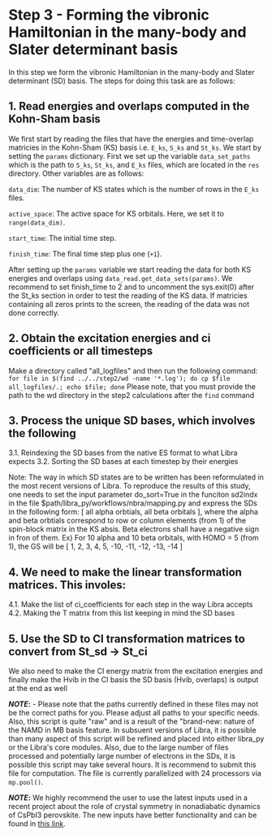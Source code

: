 # Step 3 - Forming the vibronic Hamiltonian in the many-body and Slater determinant basis

In this step we form the vibronic Hamiltonian in the many-body and Slater determinant (SD) basis. The steps for doing this task are as follows:

## 1. Read energies and overlaps computed in the Kohn-Sham basis

We first start by reading the files that have the energies and time-overlap matricies in the Kohn-Sham (KS) basis i.e. `E_ks`, `S_ks` and `St_ks`. We start by setting the `params` dictionary. First we set up the variable `data_set_paths` which is the path to `S_ks`, `St_ks`, and `E_ks` files, which are located in the `res` directory. Other variables are as follows:

`data_dim`: The number of KS states which is the number of rows in the `E_ks` files.

`active_space`: The active space for KS orbitals. Here, we set it to `range(data_dim)`.

`start_time`: The initial time step.

`finish_time`: The final time step plus one (`+1`).

After setting up the `params` variable we start reading the data for both KS energies and overlaps using `data_read.get_data_sets(params)`. We recommend to set finish_time to 2 and to uncomment the sys.exit(0) after the St_ks section in order to test the reading of the KS data. If matricies containing all zeros prints to the screen, the reading of the data was not done correctly. 

## 2. Obtain the excitation energies and ci coefficients or all timesteps
Make a directory called "all_logfiles" and then run the following command: 
`for file in $(find ../../step2/wd -name '*.log'); do cp $file all_logfiles/.; echo $file; done`
Please note, that you must provide the path to the wd directory in the step2 calculations after the `find` command

## 3. Process the unique SD bases, which involves the following
3.1. Reindexing the SD bases from the native ES format to what Libra expects
3.2. Sorting the SD bases at each timestep by their energies 

Note: The way in which SD states are to be written has been reformulated in the most recent versions of Libra. To reproduce the results of this study, one needs to set
the input parameter do_sort=True in the funciton sd2indx in the file $path/libra_py/workflows/nbra/mapping.py and express the SDs in the following form:
[ all alpha orbtials, all beta orbitals ], where the alpha and beta orbtials correspond to row or column elements (from 1) of the spin-block matrix in the KS absis. Beta electrons shall have a
negative sign in fron of them. Ex) For 10 alpha and 10 beta orbitals, with HOMO = 5 (from 1), the GS will be [ 1, 2, 3, 4, 5, -10, -11, -12, -13, -14 ]

## 4. We need to make the linear transformation matrices. This involes:
4.1. Make the list of ci_coefficients for each step in the way Libra accepts
4.2. Making the T matrix from this list keeping in mind the SD bases

## 5. Use the SD to CI transformation matrices to convert from St_sd -> St_ci
We also need to make the CI energy matrix from the excitation energies and finally make the Hvib in the CI basis
the SD basis (Hvib, overlaps) is output at the end as well     

**_NOTE_:** - Please note that the paths currently defined in these files may not be the correct paths for you. Please adjust all paths to your specific needs.
Also, this script is quite "raw" and is a result of the "brand-new: nature of the NAMD in MB basis feature. In subsuent versions of Libra, it is possible than many aspect of this script will be refined
and placed into either libra_py or the Libra's core modules. Also, due to the large number of files processed and potentially large number of electrons in the SDs, it is possible this script may take several hours. It is recommend to submit this file for computation. The file is currently parallelized with 24 processors via `mp.pool()`. 


**_NOTE_:** We highly recommend the user to use the latest inputs used in a recent project about the role of crystal symmetry in nonadiabatic dynamics of CsPbI3 perovskite. The new inputs have better functionality and can be found in [this link](https://github.com/AkimovLab/Project_CsPbI3_MB_vs_SP).
